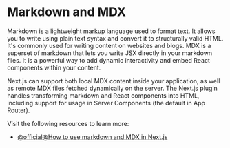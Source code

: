 # Markdown and MDX

Markdown is a lightweight markup language used to format text. It allows you to write using plain text syntax and convert it to structurally valid HTML. It's commonly used for writing content on websites and blogs. MDX is a superset of markdown that lets you write JSX directly in your markdown files. It is a powerful way to add dynamic interactivity and embed React components within your content.

Next.js can support both local MDX content inside your application, as well as remote MDX files fetched dynamically on the server. The Next.js plugin handles transforming markdown and React components into HTML, including support for usage in Server Components (the default in App Router).

Visit the following resources to learn more:

- [@official@How to use markdown and MDX in Next.js](https://nextjs.org/docs/app/guides/mdx)